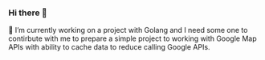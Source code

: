 ### Hi there 👋

🔭 I’m currently working on a project with Golang and I need some one to contirbute with me to prepare a simple project to working with Google Map APIs with ability to cache data to reduce calling Google APIs.


<!--
**amiretemad/amiretemad** is a ✨ _special_ ✨ repository because its `README.md` (this file) appears on your GitHub profile.

Here are some ideas to get you started:

- 🔭 I’m currently working on ...
- 🌱 I’m currently learning ...
- 👯 I’m looking to collaborate on ...
- 🤔 I’m looking for help with ...
- 💬 Ask me about ...
- 📫 How to reach me: ...
- 😄 Pronouns: ...
- ⚡ Fun fact: ...
-->
